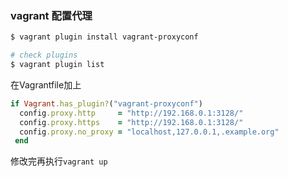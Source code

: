 ### vagrant 配置代理

```sh
$ vagrant plugin install vagrant-proxyconf

# check plugins
$ vagrant plugin list
```

在Vagrantfile加上

```ruby
if Vagrant.has_plugin?("vagrant-proxyconf")
  config.proxy.http     = "http://192.168.0.1:3128/"
  config.proxy.https    = "http://192.168.0.1:3128/"
  config.proxy.no_proxy = "localhost,127.0.0.1,.example.org"
 end
```



修改完再执行`vagrant up`

